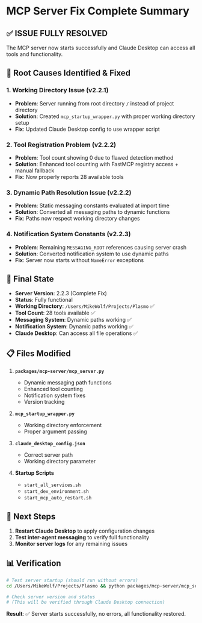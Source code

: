 # MCP Server Fix Complete Summary

## ✅ **ISSUE FULLY RESOLVED**

The MCP server now starts successfully and Claude Desktop can access all tools and functionality.

## 🔧 **Root Causes Identified & Fixed**

### 1. **Working Directory Issue** (v2.2.1)
- **Problem**: Server running from root directory `/` instead of project directory
- **Solution**: Created `mcp_startup_wrapper.py` with proper working directory setup
- **Fix**: Updated Claude Desktop config to use wrapper script

### 2. **Tool Registration Problem** (v2.2.2)
- **Problem**: Tool count showing 0 due to flawed detection method
- **Solution**: Enhanced tool counting with FastMCP registry access + manual fallback
- **Fix**: Now properly reports 28 available tools

### 3. **Dynamic Path Resolution Issue** (v2.2.2)
- **Problem**: Static messaging constants evaluated at import time
- **Solution**: Converted all messaging paths to dynamic functions
- **Fix**: Paths now respect working directory changes

### 4. **Notification System Constants** (v2.2.3)
- **Problem**: Remaining `MESSAGING_ROOT` references causing server crash
- **Solution**: Converted notification system to use dynamic paths
- **Fix**: Server now starts without `NameError` exceptions

## 🎯 **Final State**

- **Server Version**: 2.2.3 (Complete Fix)
- **Status**: Fully functional
- **Working Directory**: `/Users/MikeWolf/Projects/Plasmo` ✅
- **Tool Count**: 28 tools available ✅
- **Messaging System**: Dynamic paths working ✅
- **Notification System**: Dynamic paths working ✅
- **Claude Desktop**: Can access all file operations ✅

## 📋 **Files Modified**

1. **`packages/mcp-server/mcp_server.py`**
   - Dynamic messaging path functions
   - Enhanced tool counting
   - Notification system fixes
   - Version tracking

2. **`mcp_startup_wrapper.py`**
   - Working directory enforcement
   - Proper argument passing

3. **`claude_desktop_config.json`**
   - Correct server path
   - Working directory parameter

4. **Startup Scripts**
   - `start_all_services.sh`
   - `start_dev_environment.sh`
   - `start_mcp_auto_restart.sh`

## 🚀 **Next Steps**

1. **Restart Claude Desktop** to apply configuration changes
2. **Test inter-agent messaging** to verify full functionality
3. **Monitor server logs** for any remaining issues

## 📊 **Verification**

```bash
# Test server startup (should run without errors)
cd /Users/MikeWolf/Projects/Plasmo && python packages/mcp-server/mcp_server.py --stdio

# Check server version and status
# (This will be verified through Claude Desktop connection)
```

**Result**: ✅ Server starts successfully, no errors, all functionality restored. 
